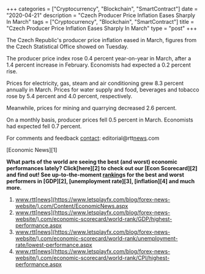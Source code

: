 +++
categories = ["Cryptocurrency", "Blockchain", "SmartContract"]
date = "2020-04-21"
description = "Czech Producer Price Inflation Eases Sharply In March"
tags = ["Cryptocurrency", "Blockchain", "SmartContract"]
title = "Czech Producer Price Inflation Eases Sharply In March"
type = "post"
+++

The Czech Republic's producer price inflation eased in March, figures
from the Czech Statistical Office showed on Tuesday.

The producer price index rose 0.4 percent year-on-year in March, after a
1.4 percent increase in February. Economists had expected a 0.2 percent
rise.

Prices for electricity, gas, steam and air conditioning grew 8.3 percent
annually in March. Prices for water supply and food, beverages and
tobacco rose by 5.4 percent and 4.0 percent, respectively.

Meanwhile, prices for mining and quarrying decreased 2.6 percent.

On a monthly basis, producer prices fell 0.5 percent in March.
Economists had expected fell 0.7 percent.

For comments and feedback [contact](https://www.playgroundfx.com/contact/): editorial@rtt[news](https://www.letsplayfx.com/blog/forex-news-website/).com

[Economic News][1]

 **What parts of the world are seeing the best (and worst) economic
performances lately? Click[here][2] to check out our [Econ Scorecard][2]
and find out! See up-to-the-moment [ranking](https://www.playgroundfx.com/blog/crypto-exchange-ranking/)s for the best and worst
performers in [GDP][2], [unemployment rate][3], [inflation][4] and much
more.**

   1. www.rtt[news](https://www.letsplayfx.com/blog/forex-news-website/).com/Content/EconomicNews.aspx
   2. www.rtt[news](https://www.letsplayfx.com/blog/forex-news-website/).com/economic-scorecard/world-rank/GDP/highest-performance.aspx
   3. www.rtt[news](https://www.letsplayfx.com/blog/forex-news-website/).com/economic-scorecard/world-rank/unemployment-rate/lowest-performance.aspx
   4. www.rtt[news](https://www.letsplayfx.com/blog/forex-news-website/).com/economic-scorecard/world-rank/CPI/highest-performance.aspx